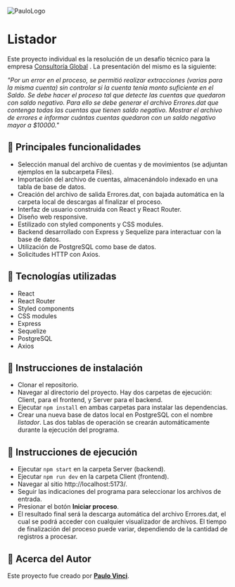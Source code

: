 
![PauloLogo](https://res.cloudinary.com/ddlwjsfml/image/upload/v1703604360/FaceHalf_lce9uv.jpg)

# **Listador**

Este proyecto individual es la resolución de un desafío técnico para la empresa [Consultoría Global](https://www.consultoriaglobal.com.ar/) . La presentación del mismo es la siguiente:

*"Por un error en el proceso, se permitió realizar extracciones (varias para la misma cuenta) sin
controlar si la cuenta tenía monto suficiente en el Saldo.
Se debe hacer el proceso tal que detecte las cuentas que quedaron con saldo negativo. Para
ello se debe generar el archivo Errores.dat que contenga todas las cuentas que tienen saldo
negativo. Mostrar el archivo de errores e informar cuántas cuentas quedaron con un saldo negativo
mayor a $10000."*

## **🧾 Principales funcionalidades**

-  Selección manual del archivo de cuentas y de movimientos (se adjuntan ejemplos en la subcarpeta Files).
-  Importación del archivo de cuentas, almacenándolo indexado en una tabla de base de datos.
-  Creación del archivo de salida Errores.dat, con bajada automática en la carpeta local de descargas al finalizar el proceso.
-  Interfaz de usuario construida con React y React Router.
-  Diseño web responsive.
-  Estilizado con styled components y CSS modules.
-  Backend desarrollado con Express y Sequelize para interactuar con la base de datos.
-  Utilización de PostgreSQL como base de datos.
-  Solicitudes HTTP con Axios.

## **🧾 Tecnologías utilizadas**

-  React
-  React Router
-  Styled components
-  CSS modules
-  Express
-  Sequelize
-  PostgreSQL
-  Axios

## **🧾 Instrucciones de instalación**

-  Clonar el repositorio.
-  Navegar al directorio del proyecto. Hay dos carpetas de ejecución: Client, para el frontend, y Server para el backend.
-  Ejecutar `npm install` en ambas carpetas para instalar las dependencias.
-  Crear una nueva base de datos local en PostgreSQL con el nombre *listador*. Las dos tablas de operación se crearán automáticamente durante la ejecución del programa.

## **🧾 Instrucciones de ejecución**

-  Ejecutar `npm start` en la carpeta Server (backend).
-  Ejecutar `npm run dev` en la carpeta Client (frontend).
-  Navegar al sitio http://localhost:5173/.
-  Seguir las indicaciones del programa para seleccionar los archivos de entrada.
-  Presionar el botón **Iniciar proceso**.
-  El resultado final será la descarga automática del archivo Errores.dat, el cual se podrá acceder con cualquier visualizador de archivos. El tiempo de finalización del proceso puede variar, dependiendo de la cantidad de registros a procesar.

## **🧾 Acerca del Autor**

Este proyecto fue creado por [**Paulo Vinci**](https://www.linkedin.com/in/paulo-damian-vinci/).


